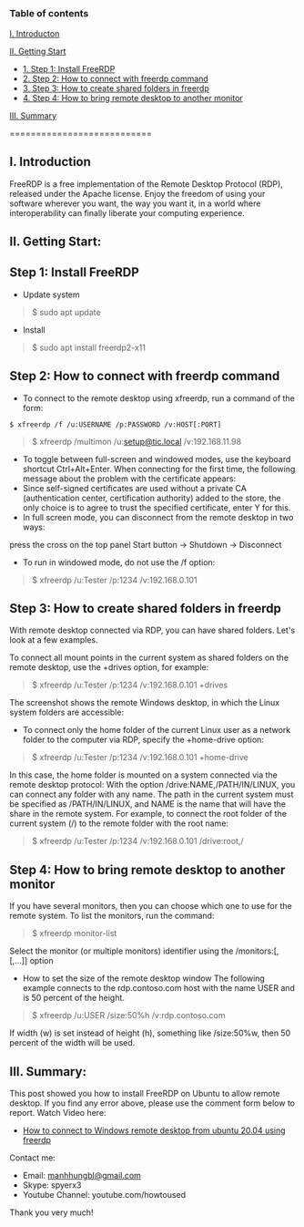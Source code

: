 ## 
### Table of contents

[I. Introducton](#modau)

[II. Getting Start](#batdau)
- [1. Step 1: Install FreeRDP](#step1)
- [2. Step 2: How to connect with freerdp command](#step2)
- [3. Step 3: How to create shared folders in freerdp](#step3)
- [4. Step 4: How to bring remote desktop to another monitor](#step4)


[III. Summary](#Tongket)

===========================

<a name="Modau"></a>
## I. Introduction
FreeRDP is a free implementation of the Remote Desktop Protocol (RDP), released under the Apache license. Enjoy the freedom of using your software wherever you want, the way you want it, in a world where interoperability can finally liberate your computing experience.
<a name="batdau"></a>
## II. Getting Start:

<a name="step1"></a>
## Step 1: Install FreeRDP
- Update system
> $ sudo apt update

- Install 
> $ sudo apt install freerdp2-x11

<a name="step2"></a>
## Step 2: How to connect with freerdp command
- To connect to the remote desktop using xfreerdp, run a command of the form:

``` $ xfreerdp /f /u:USERNAME /p:PASSWORD /v:HOST[:PORT] ```
> $ xfreerdp /multimon /u:setup@tic.local /v:192.168.11.98
- To toggle between full-screen and windowed modes, use the keyboard shortcut Ctrl+Alt+Enter.
When connecting for the first time, the following message about the problem with the certificate appears:
- Since self-signed certificates are used without a private CA (authentication center, certification authority) added to the store, the only choice is to agree to trust the specified certificate, enter Y for this.
- In full screen mode, you can disconnect from the remote desktop in two ways:

press the cross on the top panel
Start button → Shutdown → Disconnect

- To run in windowed mode, do not use the /f option:

> $ xfreerdp /u:Tester /p:1234 /v:192.168.0.101

<a name="step3"></a>
## Step 3: How to create shared folders in freerdp
With remote desktop connected via RDP, you can have shared folders. Let's look at a few examples.

To connect all mount points in the current system as shared folders on the remote desktop, use the +drives option, for example:

> $ xfreerdp /u:Tester /p:1234 /v:192.168.0.101 +drives

The screenshot shows the remote Windows desktop, in which the Linux system folders are accessible:

- To connect only the home folder of the current Linux user as a network folder to the computer via RDP, specify the +home-drive option:

> $ xfreerdp /u:Tester /p:1234 /v:192.168.0.101 +home-drive

In this case, the home folder is mounted on a system connected via the remote desktop protocol:
With the option /drive:NAME,/PATH/IN/LINUX, you can connect any folder with any name. The path in the current system must be specified as /PATH/IN/LINUX, and NAME is the name that will have the share in the remote system. For example, to connect the root folder of the current system (/) to the remote folder with the root name:

> $ xfreerdp /u:Tester /p:1234 /v:192.168.0.101 /drive:root,/

<a name="step4"></a>
## Step 4: How to bring remote desktop to another monitor
If you have several monitors, then you can choose which one to use for the remote system. To list the monitors, run the command:

> $ xfreerdp monitor-list

Select the monitor (or multiple monitors) identifier using the /monitors:<id>[,[,…]] option

- How to set the size of the remote desktop window
The following example connects to the rdp.contoso.com host with the name USER and is 50 percent of the height.

> $ xfreerdp /u:USER /size:50%h /v:rdp.contoso.com

If width (w) is set instead of height (h), something like /size:50%w, then 50 percent of the width will be used.

<a name="tongket"></a>
## III. Summary:
This post showed you how to install FreeRDP on Ubuntu to allow remote desktop. If you find any error above, please use the comment form below to report.
Watch Video here: 

- [How to connect to Windows remote desktop from ubuntu 20.04 using freerdp](https://youtu.be/o1-4-Vo87vs)

Contact me:
- Email: manhhungbl@gmail.com
- Skype: spyerx3
- Youtube Channel: youtube.com/howtoused

Thank you very much!
